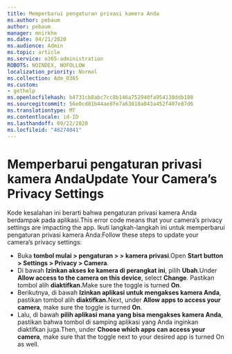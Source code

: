 ```yaml
---
title: Memperbarui pengaturan privasi kamera Anda
ms.author: pebaum
author: pebaum
manager: mnirkhe
ms.date: 04/21/2020
ms.audience: Admin
ms.topic: article
ms.service: o365-administration
ROBOTS: NOINDEX, NOFOLLOW
localization_priority: Normal
ms.collection: Adm_O365
ms.custom:
- gethelp
ms.openlocfilehash: b4731cb8abc7cc8b146a752940fa954138ddb188
ms.sourcegitcommit: 56e0cd81b44ae8fe7a63810a043a452f407e87d6
ms.translationtype: MT
ms.contentlocale: id-ID
ms.lasthandoff: 09/22/2020
ms.locfileid: "48274841"
---
```

# <a name="update-your-cameras-privacy-settings"></a><span data-ttu-id="bb360-102">Memperbarui pengaturan privasi kamera Anda</span><span class="sxs-lookup"><span data-stu-id="bb360-102">Update Your Camera’s Privacy Settings</span></span>

<span data-ttu-id="bb360-103">Kode kesalahan ini berarti bahwa pengaturan privasi kamera Anda berdampak pada aplikasi.</span><span class="sxs-lookup"><span data-stu-id="bb360-103">This error code means that your camera’s privacy settings are impacting the app.</span></span> <span data-ttu-id="bb360-104">Ikuti langkah-langkah ini untuk memperbarui pengaturan privasi kamera Anda:</span><span class="sxs-lookup"><span data-stu-id="bb360-104">Follow these steps to update your camera’s privacy settings:</span></span>

- <span data-ttu-id="bb360-105">Buka **tombol mulai > pengaturan > > kamera privasi**.</span><span class="sxs-lookup"><span data-stu-id="bb360-105">Open **Start button > Settings > Privacy > Camera**.</span></span>
- <span data-ttu-id="bb360-106">Di bawah **Izinkan akses ke kamera di perangkat ini**, pilih **Ubah**.</span><span class="sxs-lookup"><span data-stu-id="bb360-106">Under **Allow access to the camera on this device**, select **Change**.</span></span> <span data-ttu-id="bb360-107">Pastikan tombol alih **diaktifkan.**</span><span class="sxs-lookup"><span data-stu-id="bb360-107">Make sure the toggle is turned **On**.</span></span>
- <span data-ttu-id="bb360-108">Berikutnya, di bawah **Izinkan aplikasi untuk mengakses kamera Anda**, pastikan tombol alih **diaktifkan.**</span><span class="sxs-lookup"><span data-stu-id="bb360-108">Next, under **Allow apps to access your camera**, make sure the toggle is turned **On**.</span></span>
- <span data-ttu-id="bb360-109">Lalu, di bawah **pilih aplikasi mana yang bisa mengakses kamera Anda**, pastikan bahwa tombol di samping aplikasi yang Anda inginkan diaktifkan juga.</span><span class="sxs-lookup"><span data-stu-id="bb360-109">Then, under **Choose which apps can access your camera**, make sure that the toggle next to your desired app is turned On as well.</span></span>
